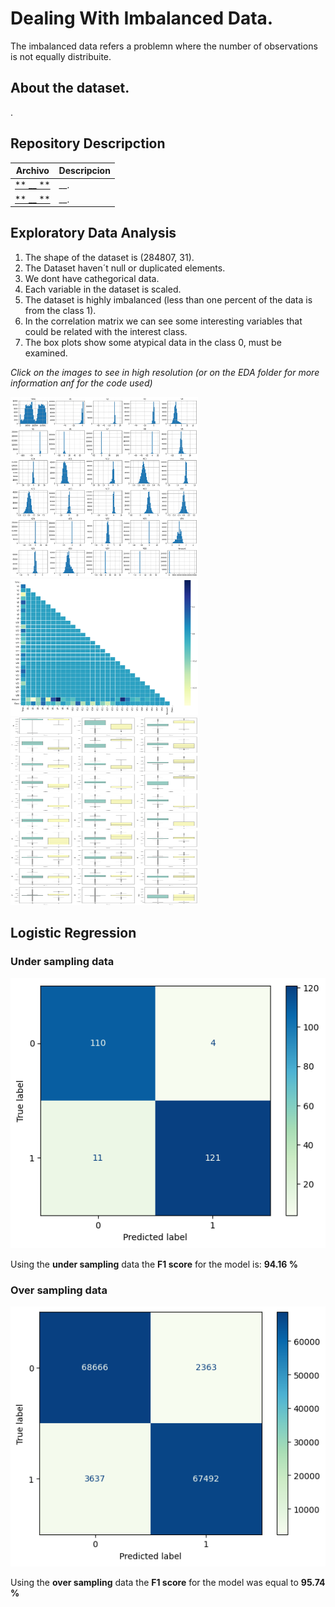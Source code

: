 # Dealing With Imbalanced Data.
The imbalanced data refers a problemn where the number of observations is not equally distribuite.

## About the dataset.

.



## Repository Descripction
| Archivo | Descripcion |
| ------ | ----------- |
|[** __ **](https://github.com/NavarroRamon/)| __.|
|[** __ **](https://github.com/NavarroRamon/)| __.|

## Exploratory Data Analysis

<ol>
<li>The shape of the dataset is (284807, 31).</li>
<li>The Dataset haven´t null or duplicated elements.</li>
<li>We dont have cathegorical data.</li>
<li>Each variable in the dataset is scaled.</li>
<li>The dataset is highly imbalanced (less than one percent of the data is from the class 1).</li>
<li>In the correlation matrix we can see some interesting variables that could be related with the interest class.</li>
<li>The box plots show some atypical data in the class 0, must be examined.</li>
</ol>

*Click on the images to see in high resolution (or on the EDA folder for more information anf for the code used)*

<img src="EDA/images/plotbars1.png" alt="drawing" width="300"/><img src="EDA/images/correlationmatrix.png" alt="drawing" width="300"/>
<img src="EDA/images/boxplots1.png" alt="drawing" width="300" height="300"/>


## Logistic Regression ##

### Under sampling data ###
![Logo](MLModel/under_sam_mat.png)

Using the **under sampling** data the **F1 score** for the model is: **94.16 %**

### Over sampling data ###
![Logo](MLModel/over_sam_mat.png)

Using the **over sampling** data the **F1 score** for the model was equal to **95.74 %**
